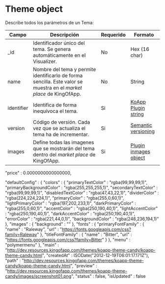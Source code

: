 # Theme object

Describe todos los parámetros de un Tema:

| Campo | Descripción                                                                | Requerido | Formato       |
| ----- | -------------------------------------------------------------------------- | --------- | ------------- |
| _id   | Identificador único del tema. Se genera automáticamente en el Visualizer.  | No        | Hex (16 char) |
| name  | Nombre del tema y permite identificarlo de forma sencilla. Este valor se muestra en el *market place* de KingOfApp. | No | String |
| identifier | Identifica de forma inequívoca el tema.                               | Si        | [KoApp Plugin string](spanish/objects/koapp-plugin-string.md) |
| version | Código de versión. Cada vez que se actualiza el tema ha de incrementar. | Si | [Semantic versioning](http://semver.org/) |
| images | Define todas las imagenes que se mostrarán del tema dentro del *market place* de KingOfApp. | Si | [Plugin inmages object](spanish/objects/plugin-images-object.md) |

"price" : 0.0000000000000000,

"defaultConfig" : {
    "colors" : {
        "primaryTextColor" : "rgba(99,99,99,1)",
        "primaryBackgroundColor" : "rgba(255,255,255,1)",
        "secondaryTextColor" : "rgba(99,99,99,1)",
        "disabledTextColor" : "rgba(47,43,22,1)",
        "dividerColor" : "rgba(224,224,224,1)",
        "primaryColor" : "rgba(255,0,60,1)",
        "lightPrimaryColor" : "rgba(197,202,233,1)",
        "darkPrimaryColor" : "rgba(255,0,60,1)",
        "accentColor" : "rgba(250,190,40,1)",
        "lightAccentColor" : "rgba(250,190,40,1)",
        "darkAccentColor" : "rgba(250,190,40,1)",
        "errorColor" : "rgba(221,44,0,1)",
        "backgroundColor" : "rgba(248,236,194,1)"
    },
    "images" : {
        "background" : ""
    },
    "fonts" : {
        "primaryFontFamily" : {
            "name" : "Raleway",
            "url" : "https://fonts.googleapis.com/css?family=Raleway"
        },
        "titleFontFamily" : {
            "name" : "Bitter",
            "url" : "https://fonts.googleapis.com/css?family=Bitter"
        }
    },
    "menu" : "polymermenu"
},
"main" : "http://dev.resources.kingofapp.com/themes/koapp-theme-candy/koapp-theme-candy.html",
"createdAt" : ISODate("2012-12-19T06:01:17.171Z"),
"path" : "http://dev.resources.kingofapp.com/themes/koapp-theme-candy/koapp-theme-candy.html",
"preview" : "http://dev.resources.kingofapp.com/themes/koapp-theme-candy/images/screenshot01.png",
"status" : false,
"isUpdated" : false
